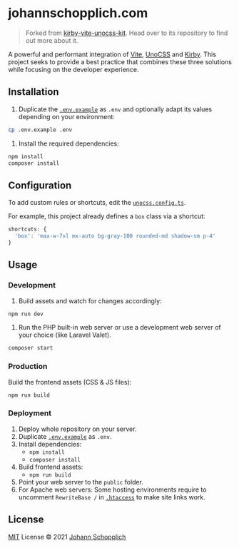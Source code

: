 # johannschopplich.com

> Forked from [kirby-vite-unocss-kit](https://github.com/johannschopplich/kirby-vite-unocss-kit#readme). Head over to its repository to find out more about it.

A powerful and performant integration of [Vite](https://vitejs.dev), [UnoCSS](https://github.com/antfu/unocss) and [Kirby](https://getkirby.com). This project seeks to provide a best practice that combines these three solutions while focusing on the developer experience.

## Installation

1. Duplicate the [`.env.example`](.env.example) as `.env` and optionally adapt its values depending on your environment:

```bash
cp .env.example .env
```

1. Install the required dependencies:

```bash
npm install
composer install
```

## Configuration

To add custom rules or shortcuts, edit the [`unocss.config.ts`](./unocss.config.ts).

For example, this project already defines a `box` class via a shortcut:

```js
shortcuts: {
  'box': 'max-w-7xl mx-auto bg-gray-100 rounded-md shadow-sm p-4'
}
```

## Usage

### Development

1. Build assets and watch for changes accordingly:

```bash
npm run dev
```

1. Run the PHP built-in web server or use a development web server of your choice (like Laravel Valet).

```bash
composer start
```

### Production

Build the frontend assets (CSS & JS files):

```bash
npm run build
```

### Deployment

1. Deploy whole repository on your server.
2. Duplicate [`.env.example`](.env.example) as `.env`.
3. Install dependencies:
   - `npm install`
   - `composer install`
4. Build frontend assets:
   - `npm run build`
5. Point your web server to the `public` folder.
6. For Apache web servers: Some hosting environments require to uncomment `RewriteBase /` in [`.htaccess`](public/.htaccess) to make site links work.

## License

[MIT](./LICENSE) License © 2021 [Johann Schopplich](https://github.com/johannschopplich)
